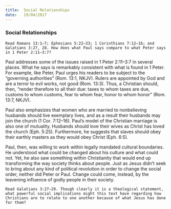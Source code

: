 ```yaml
---
title:  Social Relationships
date:   19/04/2017
---
```


### Social Relationships

`Read Romans 13:1–7; Ephesians 5:22–33; 1 Corinthians 7:12–16; and Galatians 3:27, 28. How does what Paul says compare to what Peter says in 1 Peter 2:11–3:7?`

Paul addresses some of the issues raised in 1 Peter 2:11–3:7 in several places. What he says is remarkably consistent with what is found in 1 Peter. For example, like Peter, Paul urges his readers to be subject to the “governing authorities” (Rom. 13:1, NKJV). Rulers are appointed by God and are a terror to evil works, not good (Rom. 13:3). Thus, a Christian should, then, “render therefore to all their due: taxes to whom taxes are due, customs to whom customs, fear to whom fear, honor to whom honor” (Rom. 13:7, NKJV).

Paul also emphasizes that women who are married to nonbelieving husbands should live exemplary lives, and as a result their husbands may join the church (1 Cor. 7:12–16). Paul’s model of the Christian marriage is also one of mutuality. Husbands should love their wives as Christ has loved the church (Eph. 5:25). Furthermore, he suggests that slaves should obey their earthly masters as they would obey Christ (Eph. 6:5).  

Paul, then, was willing to work within legally mandated cultural boundaries. He understood what could be changed about his culture and what could not. Yet, he also saw something within Christianity that would end up transforming the way society thinks about people. Just as Jesus didn’t seek to bring about any kind of political revolution in order to change the social order, neither did Peter or Paul. Change could come, instead, by the leavening influence of godly people in their society. 

`Read Galatians 3:27–29. Though clearly it is a theological statement, what powerful social implications might this text have regarding how Christians are to relate to one another because of what Jesus has done for them?`